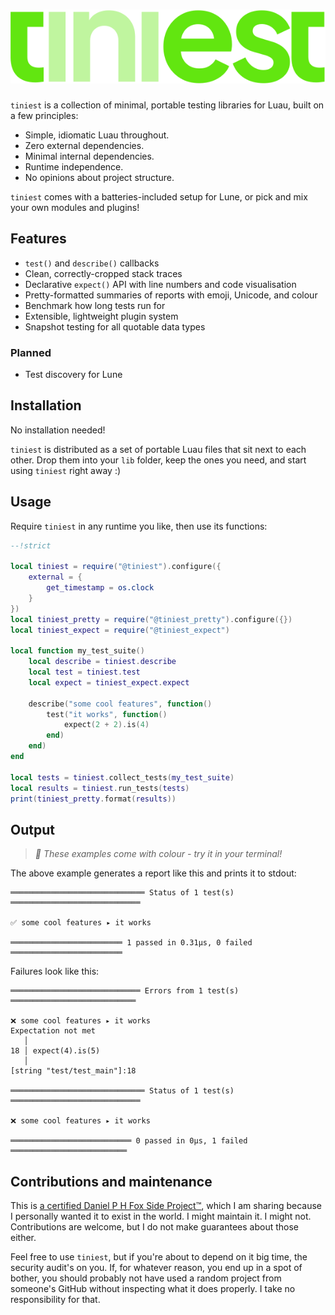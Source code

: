 <h1>
	<img src="github/logo.svg" alt="tiniest">
</h1>

`tiniest` is a collection of minimal, portable testing libraries for Luau,
built on a few principles:

- Simple, idiomatic Luau throughout.
- Zero external dependencies.
- Minimal internal dependencies.
- Runtime independence.
- No opinions about project structure.

`tiniest` comes with a batteries-included setup for Lune, or pick and mix your
own modules and plugins!

## Features

- `test()` and `describe()` callbacks
- Clean, correctly-cropped stack traces
- Declarative `expect()` API with line numbers and code visualisation
- Pretty-formatted summaries of reports with emoji, Unicode, and colour
- Benchmark how long tests run for
- Extensible, lightweight plugin system
- Snapshot testing for all quotable data types

### Planned

- Test discovery for Lune

## Installation

No installation needed!

`tiniest` is distributed as a set of portable Luau files that sit next to each
other. Drop them into your `lib` folder, keep the ones you need, and start using
`tiniest` right away :)


## Usage

Require `tiniest` in any runtime you like, then use its functions:

```Lua
--!strict

local tiniest = require("@tiniest").configure({
	external = {
		get_timestamp = os.clock
	}
}) 
local tiniest_pretty = require("@tiniest_pretty").configure({})
local tiniest_expect = require("@tiniest_expect")

local function my_test_suite()
	local describe = tiniest.describe
	local test = tiniest.test
	local expect = tiniest_expect.expect

	describe("some cool features", function()
		test("it works", function()
			expect(2 + 2).is(4)
		end)
	end)
end

local tests = tiniest.collect_tests(my_test_suite)
local results = tiniest.run_tests(tests)
print(tiniest_pretty.format(results))
```

## Output

> *🎨 These examples come with colour - try it in your terminal!*

The above example generates a report like this and prints it to stdout:

```
══════════════════════════════ Status of 1 test(s) ═════════════════════════════

✅ some cool features ▸ it works

═════════════════════════ 1 passed in 0.31µs, 0 failed ═════════════════════════
```

Failures look like this:

```
═════════════════════════════ Errors from 1 test(s) ════════════════════════════

❌ some cool features ▸ it works
Expectation not met
   │
18 │ expect(4).is(5)
   │
[string "test/test_main"]:18

══════════════════════════════ Status of 1 test(s) ═════════════════════════════

❌ some cool features ▸ it works

═══════════════════════════ 0 passed in 0µs, 1 failed ══════════════════════════
```

## Contributions and maintenance

This is [a certified Daniel P H Fox Side Project™](https://fluff.blog/2024/04/10/i-dont-want-to-be-a-maintainer.html), which I am sharing because I personally wanted it to exist in the world. I might maintain it. I might not.
Contributions are welcome, but I do not make guarantees about those either.

Feel free to use `tiniest`, but if you're about to depend on it big time, the security audit's on you. If, for whatever reason, you end up in a spot of bother, you should probably not have used a random project from someone's GitHub without inspecting what it does properly. I take no responsibility for that.
